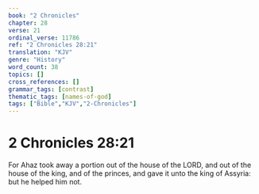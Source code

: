 ```yaml
---
book: "2 Chronicles"
chapter: 28
verse: 21
ordinal_verse: 11786
ref: "2 Chronicles 28:21"
translation: "KJV"
genre: "History"
word_count: 38
topics: []
cross_references: []
grammar_tags: [contrast]
thematic_tags: [names-of-god]
tags: ["Bible","KJV","2-Chronicles"]
---
```


# 2 Chronicles 28:21

For Ahaz took away a portion out of the house of the LORD, and out of the house of the king, and of the princes, and gave it unto the king of Assyria: but he helped him not.
